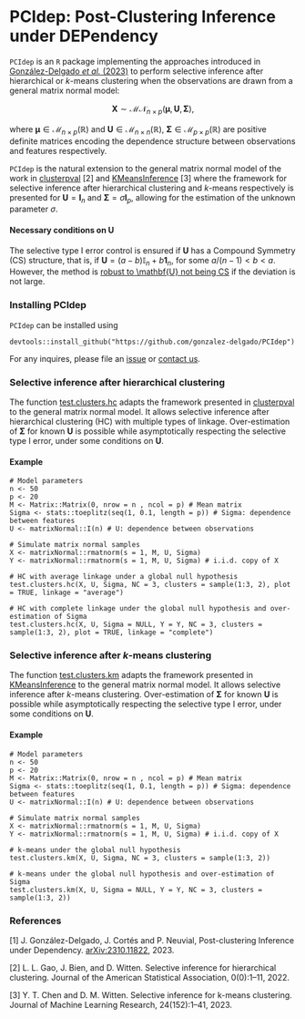 # PCIdep: Post-Clustering Inference under DEPendency

$\texttt{PCIdep}$ is an $\texttt{R}$ package implementing the approaches introduced in [González-Delgado _et al._ (2023)](http://arxiv.org/abs/2310.11822) to perform selective inference after hierarchical or $k$-means clustering when the observations are drawn from a general matrix normal model:

$$
\mathbf{X}\sim\mathcal{MN}_{n\times p}(\boldsymbol\mu,\mathbf{U},\mathbf{\Sigma}),
$$

where  $`\boldsymbol\mu\in\mathcal{M}_{n\times p}(\mathbb{R})`$ and $`\mathbf{U}\in\mathcal{M}_{n\times n}(\mathbb{R})`$, $`\mathbf{\Sigma}\in\mathcal{M}_{p\times p}(\mathbb{R})`$ are positive definite matrices encoding the dependence structure between observations and features respectively.

$\texttt{PCIdep}$ is the natural extension to the general matrix normal model of the work in [clusterpval](https://github.com/lucylgao/clusterpval) [2] and [KMeansInference](https://github.com/yiqunchen/KmeansInference) [3] where the framework for selective inference after hierarchical clustering and $k$-means respectively is presented for $\mathbf{U}=\mathbf{I}_n$ and $\mathbf{\Sigma}=\sigma\mathbf{I}_p$, allowing for the estimation of the unknown parameter $\sigma$.

#### Necessary conditions on U

The selective type I error control is ensured if $\mathbf{U}$ has a Compound Symmetry (CS) structure, that is, if $\mathbf{U} = (a-b)\mathbb{I}_n + b\mathbf{1}_n$, for some $a/(n-1)<b<a$. However, the method is <u>robust to \mathbf{U} not being CS</u> if the deviation is not large.

### Installing PCIdep

$\texttt{PCIdep}$ can be installed using

```
devtools::install_github("https://github.com/gonzalez-delgado/PCIdep")
```

For any inquires, please file an [issue](https://github.com/gonzalez-delgado/PCIdep/issues) or [contact us](mailto:javier.gonzalezdelgado@mcgill.ca).

### Selective inference after hierarchical clustering

The function [test.clusters.hc](https://github.com/gonzalez-delgado/PCIdep/blob/main/R/test.clusters.hc.R) adapts the framework presented in [clusterpval](https://github.com/lucylgao/clusterpval) to the general matrix normal model. It allows selective inference after hierarchical clustering (HC) with multiple types of linkage. Over-estimation of $`\mathbf{\Sigma}`$ for known $`\mathbf{U}`$ is possible while asymptotically respecting the selective type I error, under some conditions on $\mathbf{U}$.

#### Example

```
# Model parameters
n <- 50
p <- 20
M <- Matrix::Matrix(0, nrow = n , ncol = p) # Mean matrix
Sigma <- stats::toeplitz(seq(1, 0.1, length = p)) # Sigma: dependence between features
U <- matrixNormal::I(n) # U: dependence between observations

# Simulate matrix normal samples
X <- matrixNormal::rmatnorm(s = 1, M, U, Sigma)
Y <- matrixNormal::rmatnorm(s = 1, M, U, Sigma) # i.i.d. copy of X

# HC with average linkage under a global null hypothesis
test.clusters.hc(X, U, Sigma, NC = 3, clusters = sample(1:3, 2), plot = TRUE, linkage = "average")

# HC with complete linkage under the global null hypothesis and over-estimation of Sigma
test.clusters.hc(X, U, Sigma = NULL, Y = Y, NC = 3, clusters = sample(1:3, 2), plot = TRUE, linkage = "complete")
```

### Selective inference after $k$-means clustering

The function [test.clusters.km](https://github.com/gonzalez-delgado/PCIdep/blob/main/R/test.clusters.km.R) adapts the framework presented in [KMeansInference](https://github.com/yiqunchen/KmeansInference) to the general matrix normal model. It allows selective inference after $k$-means clustering. Over-estimation of $`\mathbf{\Sigma}`$ for known $`\mathbf{U}`$ is possible while asymptotically respecting the selective type I error, under some conditions on $\mathbf{U}$. 

#### Example

```
# Model parameters
n <- 50
p <- 20
M <- Matrix::Matrix(0, nrow = n , ncol = p) # Mean matrix
Sigma <- stats::toeplitz(seq(1, 0.1, length = p)) # Sigma: dependence between features
U <- matrixNormal::I(n) # U: dependence between observations

# Simulate matrix normal samples
X <- matrixNormal::rmatnorm(s = 1, M, U, Sigma)
Y <- matrixNormal::rmatnorm(s = 1, M, U, Sigma) # i.i.d. copy of X

# k-means under the global null hypothesis
test.clusters.km(X, U, Sigma, NC = 3, clusters = sample(1:3, 2))

# k-means under the global null hypothesis and over-estimation of Sigma
test.clusters.km(X, U, Sigma = NULL, Y = Y, NC = 3, clusters = sample(1:3, 2))
```

### References

[1] J. González-Delgado, J. Cortés and P. Neuvial, Post-clustering Inference under Dependency. [arXiv:2310.11822](http://arxiv.org/abs/2310.11822), 2023.

[2] L. L. Gao, J. Bien, and D. Witten. Selective inference for hierarchical clustering. Journal of the American Statistical Association, 0(0):1–11, 2022. 

[3]  Y. T. Chen and D. M. Witten. Selective inference for k-means clustering. Journal of Machine Learning Research, 24(152):1–41, 2023.
